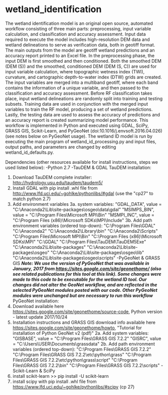 # wetland_identification

The wetland identification model is an original open source, automated workflow consisting of three main parts: preprocessing, input variable calculation, and classification and accuracy assessment. Input data required to execute the model includes high-resolution DEM data and wetland delineations to serve as verification data, both in geotiff format. The main outputs from the model are geotiff wetland predictions and an accuracy report printed to an Excel file. In the preprocessing phase, the input DEM is first smoothed and then conditioned. Both the smoothed DEM (DEM (S)) and the smoothed, conditioned DEM (DEM (S, C)) are used for input variable calculation, where topographic wetness index (TWI), curvature, and cartographic depth-to-water index (DTW) grids are created. The input variables are merged into a multiband geotiff, where each band contains the information of a unique variable, and then passed to the classification and accuracy assessment. Before RF classification takes place, input wetland delineations are randomly split into training and testing subsets. Training data are used in conjunction with the merged input variables to train the RF model, producing a set of wetland predictions. Lastly, the testing data are used to assess the accuracy of predictions and an accuracy report is created summarizing model performance. This workflow is implemented in Python and executed using GDAL, SciPy, GRASS GIS, Scikit-Learn, and PyGeoNet (doi:10.1016/j.envsoft.2016.04.026) (see notes below on PyGeoNet usage). The wetland ID model is run by executing the main program of wetland_id_processing.py and input files, output paths, and parameters are changed by editing wetland_id_defaults.py.

Dependencies (other resources available for install instructions, steps we used listed below):
-Python 2.7
-TauDEM & GDAL
  TauDEM installation:
  1. Download TauDEM complete installer: http://hydrology.usu.edu/taudem/taudem5/
  2. Install GDAL with pip install .whl file from http://www.lfd.uci.edu/~gohlke/pythonlibs/#gdal (use the "cp27" to match python 2.7)
  3. Add environment variables
    3a. system variables: 
      "GDAL_DATA", value = "C:\Anaconda2\Lib\site-packages\osgeo\data\gdal"
      "MSIMPS_BIN", value = "C:\Program Files\Microsoft MPI\Bin"
      "MSMPI_INC", value = "C:\Program Files (x86)\Microsoft SDKs\MPI\Include\"
    3b. Add path environment variables (ordered top-down): 
      "C:\Program Files\GDAL"
      "C:\Anaconda2"
      "C:\Anaconda2\Library\bin"
      "C:\Anaconda2\Scripts"
      "C:\Program Files\Microsoft MPI\Bin\"
      "C:\Program Files (x86)\Microsoft SDKs\MPI"
      "C:\GDAL"
      "C:\Program Files\TauDEM\TauDEM5Exe"
      "C:\Anaconda2\Lib\site-packages"
      "C:\Anaconda2\Lib\site-packages\osgeo"
      "C:\Anaconda2\Lib\site-packages\osgeo\lib"
      "C:\Anaconda2\Lib\site-packages\osgeo\scripts"
-PyGeoNet & GRASS GIS
***Note: We use the version of PyGeoNet that was available in January, 2017 from https://sites.google.com/site/geonethome/ (also see related publications for this tool at this link). Some changes were made to this code to be executable for the wetland ID tool. Our changes did not alter the GeoNet workflow, and are reflected in the selected PyGeoNet modules posted with our code. Other PyGeoNet modules were unchanged but are necessary to run this workflow***
 PyGeoNet installation:
 1. Download available here https://sites.google.com/site/geonethome/source-code, Python version - latest update 2017/10/24
 2. Installation instructions and GRASS GIS download info available here https://sites.google.com/site/geonethome/howto, "Tutorial for installation of Python GeoNet v2 (pdf)"
   2a. Add system variables: 
       "GISBASE", value = "C:\Program Files\GRASS GIS 7.2.2"
       "GISRC", value = "C:\Users\USER\Documents\grassdata"
   2b. Add path environment variables (ordered top-down):
       "C:\Program Files\GRASS GIS 7.2.2"
       "C:\Program Files\GRASS GIS 7.2.2\etc\python\grass"
       "C:\Program Files\GRASS GIS 7.2.2\etc\python\grass\script"
       "C:\Program Files\GRASS GIS 7.2.2\bin"
       "C:\Program Files\GRASS GIS 7.2.2\scripts"
-Scikit-Learn & SciPy
  1. install scikit-learn >> pip install -U scikit-learn
  2. install scipy with pip install .whl file from https://www.lfd.uci.edu/~gohlke/pythonlibs/#scipy (cp 27)
     
      
      
      
      
      
